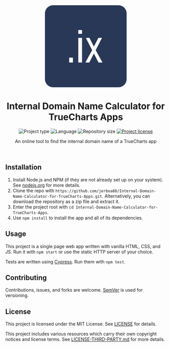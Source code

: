 <!-- Project Header -->
<div align="center">
  <img class="projectLogo" src="android-chrome-512x512.png" alt="Project logo" title="Project logo" width="256">

  <h1 class="projectName">Internal Domain Name Calculator for TrueCharts Apps</h1>

  <p class="projectBadges">
    <img src="https://img.shields.io/badge/type-Web_App-ff5722.svg" alt="Project type" title="Project type">
    <img src="https://img.shields.io/github/languages/top/jerboa88/Internal-Domain-Name-Calculator-for-TrueCharts-Apps.svg" alt="Language" title="Language">
    <img src="https://img.shields.io/github/repo-size/jerboa88/Internal-Domain-Name-Calculator-for-TrueCharts-Apps.svg" alt="Repository size" title="Repository size">
    <a href="LICENSE">
      <img src="https://img.shields.io/github/license/jerboa88/Internal-Domain-Name-Calculator-for-TrueCharts-Apps.svg" alt="Project license" title="Project license"/>
    </a>
  </p>

  <p class="projectDesc">
    An online tool to find the internal domain name of a TrueCharts app
  </p>

  <br/>
</div>


## Installation
1. Install Node.js and NPM (if they are not already set up on your system). See [nodejs.org](https://nodejs.org/) for more details.
2. Clone the repo with `https://github.com/jerboa88/Internal-Domain-Name-Calculator-for-TrueCharts-Apps.git`. Alternatively, you can download the repository as a zip file and extract it.
3. Enter the project root with `cd Internal-Domain-Name-Calculator-for-TrueCharts-Apps`.
4. Use `npm install` to install the app and all of its dependencies.


## Usage
This project is a single page web app written with vanilla HTML, CSS, and JS. Run it with `npm start` or use the static HTTP server of your choice.

Tests are written using [Cypress](https://www.cypress.io/). Run them with `npm test`.


## Contributing
Contributions, issues, and forks are welcome. [SemVer](http://semver.org/) is used for versioning.


## License
This project is licensed under the MIT License. See [LICENSE](LICENSE) for details.

This project includes various resources which carry their own copyright notices and license terms. See [LICENSE-THIRD-PARTY.md](LICENSE-THIRD-PARTY.md) for more details.
